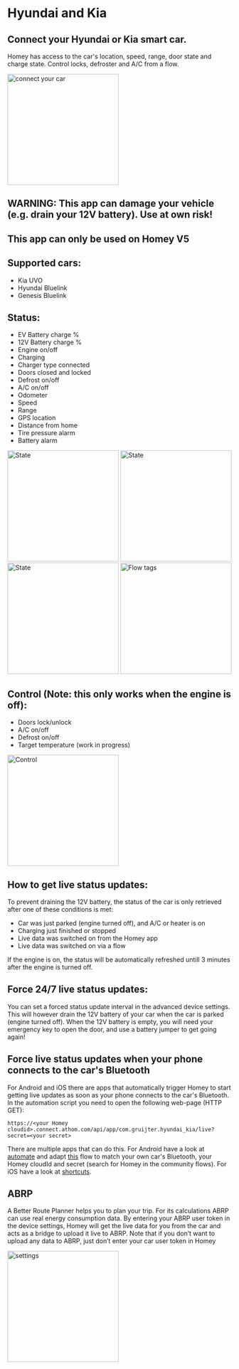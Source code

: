 # Hyundai and Kia

## Connect your Hyundai or Kia smart car.

Homey has access to the car's location, speed, range, door state and charge state. Control locks, defroster and A/C from a flow.

<img src="https://aws1.discourse-cdn.com/business4/uploads/athom/original/3X/6/b/6bce7476628c47fe89a22771895c7597e6ae8e84.jpeg" alt="connect your car" width="250">

## WARNING: This app can damage your vehicle (e.g. drain your 12V battery). Use at own risk!
## This app can only be used on Homey V5

## Supported cars:
* Kia UVO
* Hyundai Bluelink
* Genesis Bluelink

## Status:
* EV Battery charge %
* 12V Battery charge %
* Engine on/off
* Charging
* Charger type connected
* Doors closed and locked
* Defrost on/off
* A/C on/off
* Odometer
* Speed
* Range
* GPS location
* Distance from home
* Tire pressure alarm
* Battery alarm

<img src="https://aws1.discourse-cdn.com/business4/uploads/athom/original/3X/f/7/f74e05e35b24e99846155d191844b67c8d72e0c4.jpeg" alt="State" width="250">

<img src="https://aws1.discourse-cdn.com/business4/uploads/athom/original/3X/7/a/7aedbd63c10e11d65dafdcb966f0cb81c5eac446.jpeg" alt="State" width="250">

<img src="https://aws1.discourse-cdn.com/business4/uploads/athom/original/3X/f/a/fae2249622cd234d75f0f908ae3a6ceabf8474de.jpeg" alt="State" width="250">

<img src="https://aws1.discourse-cdn.com/business4/uploads/athom/original/3X/7/8/7858ce2a2a3e4a64f908a1f631b2933d415280d1.jpeg" alt="Flow tags" width="250">

## Control (Note: this only works when the engine is off):
* Doors lock/unlock
* A/C on/off
* Defrost on/off
* Target temperature (work in progress)

<img src="https://aws1.discourse-cdn.com/business4/uploads/athom/original/3X/7/8/78f40377769dcbed6db05e3471af9369fbfd6a37.jpeg" alt="Control" width="250">

## How to get live status updates:
To prevent draining the 12V battery, the status of the car is only retrieved after one of these conditions is met:
* Car was just parked (engine turned off), and A/C or heater is on
* Charging just finished or stopped
* Live data was switched on from the Homey app
* Live data was switched on via a flow

If the engine is on, the status will be automatically refreshed untill 3 minutes after the engine is turned off.

## Force 24/7 live status updates:
You can set a forced status update interval in the advanced device settings. This will however drain the 12V battery of your car when the car is parked (engine turned off). When the 12V battery is empty, you will need your emergency key to open the door, and use a battery jumper to get going again!

## Force live status updates when your phone connects to the car's Bluetooth
For Android and iOS there are apps that automatically trigger Homey to start getting live updates as soon as your phone connects to the car's Bluetooth. In the automation script you need to open the following web-page (HTTP GET):

`https://<your Homey cloudid>.connect.athom.com/api/app/com.gruijter.hyundai_kia/live?secret=<your secret>`

There are multiple apps that can do this. For Android have a look at [automate](https://play.google.com/store/apps/details?id=com.llamalab.automate) and adapt [this](https://llamalab.com/automate/community/flows/36268) flow to match your own car's Bluetooth, your Homey cloudId and secret (search for Homey in the community flows). For iOS have a look at [shortcuts](https://apps.apple.com/app/id915249334).

## ABRP
A Better Route Planner helps you to plan your trip. For its calculations ABRP can use real energy consumption data. By entering your ABRP user token in the device settings, Homey will get the live data for you from the car and acts as a bridge to upload it live to ABRP. Note that if you don’t want to upload any data to ABRP, just don’t enter your car user token in Homey

<img src="https://aws1.discourse-cdn.com/business4/uploads/athom/original/3X/a/f/afef2806940fa7428a7e16bc71bef5c4ff157934.jpeg" alt="settings" width="250">
